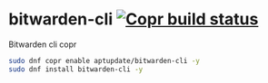 # bitwarden-cli [![Copr build status](https://copr.fedorainfracloud.org/coprs/aptupdate/bitwarden-cli/package/bitwarden-cli/status_image/last_build.png)](https://copr.fedorainfracloud.org/coprs/aptupdate/bitwarden-cli/package/bitwarden-cli/)
Bitwarden cli copr

```bash
sudo dnf copr enable aptupdate/bitwarden-cli -y
sudo dnf install bitwarden-cli -y
```
